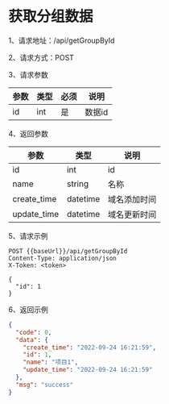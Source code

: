 # 获取分组数据

1、请求地址：/api/getGroupById

2、请求方式：POST

3、请求参数

| 参数  | 类型   | 必须 | 说明 |
| -| - | - | - |
|id | int | 是 | 数据id

4、返回参数


| 参数  | 类型   | 说明 |
| -| - | - |
| id | int | id
| name | string  | 名称
| create_time | datetime  | 域名添加时间
| update_time | datetime  | 域名更新时间

5、请求示例

```
POST {{baseUrl}}/api/getGroupById
Content-Type: application/json
X-Token: <token>

{
  "id": 1
}
```

6、返回示例

```json
{
  "code": 0,
  "data": {
    "create_time": "2022-09-24 16:21:59",
    "id": 1,
    "name": "项目1",
    "update_time": "2022-09-24 16:21:59"
  },
  "msg": "success"
}
```


